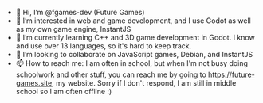 - 👋 Hi, I’m @fgames-dev (Future Games)
- 👀 I’m interested in web and game development, and I use Godot as well as my own game engine, InstantJS
- 🌱 I’m currently learning C++ and 3D game development in Godot. I know and use over 13 languages, so it's hard to keep track.
- 💞️ I’m looking to collaborate on JavaScript games, Debian, and InstantJS
- 📫 How to reach me: I am often in school, but when I'm not busy doing schoolwork and other stuff, you can reach me by going to https://future-games.site, my website.
Sorry if I don't respond, I am still in middle school so I am often offline :)

<!---
fgames-dev/fgames-dev is a ✨ special ✨ repository because its `README.md` (this file) appears on your GitHub profile.
You can click the Preview link to take a look at your changes.
--->
